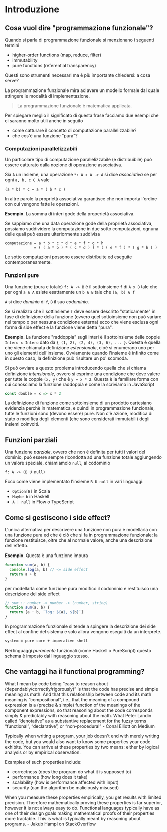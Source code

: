 # Introduzione

## Cosa vuol dire "programmazione funzionale"?

Quando si parla di programmazione funzionale si menzionano i seguenti termini

- higher-order functions (map, reduce, filter)
- immutability
- pure functions (referential transparency)

Questi sono strumenti necessari ma è più importante chiedersi: a cosa serve?

La programmazione funzionale mira ad avere un modello formale dal quale attingere le modalità di implementazione.

> La programmazione funzionale è matematica applicata.

Per spiegare meglio il significato di questa frase facciamo due esempi che ci saranno molto utili anche in seguito

- come catturare il concetto di computazione parallelizzabile?
- che cos'è una funzione "pura"?

### Computazioni parallelizzabili

Un particolare tipo di computazione parallelizzabile (e distribuibile) può essere catturato dalla nozione di operazione associativa.

Sia `A` un insieme, una operazione `*: A x A -> A` si dice *associativa* se per ogni `a, b, c ∈ A` vale

```
(a * b) * c = a * ( b * c )
```

In altre parole la proprietà associativa garantisce che non importa l'ordine con cui vengono fatte le operazioni.

**Esempio**. La somma di interi gode della properietà associativa.

Se sappiamo che una data operazione gode della proprietà associativa, possiamo suddividere la computazione in due sotto computazioni, ognuna delle quali può essere ulteriormente suddivisa

```
computazione = a * b * c * d * e * f * g * h
             = ( ( a * b ) * ( c * d ) ) * ( ( e * f ) * ( g * h ) )
```

Le sotto computazioni possono essere distribuite ed eseguite contemporaneamente.

### Funzioni pure

Una funzione (pura e totale) `f: A -> B` è il sottoinsieme `f` di `A x B` tale che per ogni `a ∈ A` esiste esattamente un `b ∈ B` tale che `(a, b) ∈ f`

`A` si dice *dominio* di `f`, `B` il suo *codominio*.

Se si realizza che il sottinsieme `f` deve essere descritto "staticamente" in fase di definizione della funzione (ovvero quel sottoinsieme non può variare nel tempo o per nessuna condizione esterna) ecco che viene esclusa ogni forma di side effect e la funzione viene detta "pura".

**Esempio**. La funzione "raddoppia" sugli interi è il sottoinsieme delle coppie `Intero x Intero` dato da `{ (1, 2), (2, 4), (3, 6), ... }`. Questa è quella che viene chiamata definizione *estensionale*, cioè si enumerano uno per uno gli elementi dell'insieme. Ovviamente quando l'insieme è infinito come in questo caso, la definizione può risultare un po' scomoda.

Si può ovviare a questo problema introducendo quella che si chiama definizione *intensionale*, ovvero si esprime una condizione che deve valere per tutte le coppie `(x, y)` che è `y = x * 2`. Questa è la familiare forma con cui conosciamo la funzione raddoppia e come la scriviamo in JavaScript

```js
const double = x => x * 2
```

La definizione di funzione come sottoinsieme di un prodotto cartesiano evidenzia perchè in matematica, e quindi in programmazione funzionale, tutte le funzioni sono (devono essere) pure. Non c'è azione, modifica di stato o modifica degli elementi (che sono considerati immutabili) degli insiemi coinvolti.

## Funzioni parziali

Una funzione *parziale*, ovvero che non è definita per tutti i valori del dominio, può essere sempre ricondotta ad una funzione totale aggiungendo un valore speciale, chiamiamolo `null`, al codominio

```
f: A -> (B U null)
```

Ecco come viene implementato l'insieme `B U null` in vari linguaggi:

- `Option[B]` in Scala
- `Maybe b` in Haskell
- `A | null` in Flow o TypeScript

## Come si gestiscono i side effect?

L'unica alternativa per descrivere una funzione non pura è modellarla con una funzione pura ed che è ciò che si fa in programmazione funzionale: la funzione restituisce, oltre che al normale valore, anche una descrizione dell'effetto.

**Esempio**. Questa è una funzione impura

```js
function sum(a, b) {
  console.log(a, b) // <= side effect
  return a + b
}
```

per modellarla come funzione pura modifico il codominio e restituisco una descrizione del side effect

```js
// sum :: number -> number -> (number, string)
function sum(a, b) {
  return [a + b, `log: ${a}, ${b}`]
}
```

In programmazione funzionale si tende a spingere la descrizione dei side effect al confine del sistema e solo allora vengono eseguiti da un interprete.

```
system = pure core + imperative shell
```

Nei linguaggi *puramente* funzionali (come Haskell o PureScript) questo schema è imposto dal linguaggio stesso.

## Che vantaggi ha il functional programming?

What I mean by code being “easy to reason about (dependably/correctly/rigorously)” is that the code has precise and simple meaning as math. And that this relationship between code and its math meaning is “compositional”, i.e., that the meaning of a compound expression is a (precise & simple) function of the meanings of the component expressions, so that reasoning about the code corresponds simply & predictably with reasoning about the math. What Peter Landin called “denotative” as a substantive replacement for the fuzzy terms “functional”, “declarative”, or “non-procedural” - Conal Elliott on Medium

Typically when writing a program, your job doesn't end with merely writing the code, but you would also want to know some properties your code exhibits. You can arrive at these properties by two means: either by logical analysis or by empirical observation.

Examples of such properties include:

- correctness (does the program do what it is supposed to)
- performance (how long does it take)
- scalability (how is performance affected with input)
- security (can the algorithm be maliciously misused)

When you measure these properties empirically, you get results with limited precision. Therefore mathematically proving these properties is far superior, however it is not always easy to do. Functional languages typically have as one of their design goals making mathematical proofs of their properties more tractable. This is what is typically meant by reasoning about programs. - Jakub Hampl on StackOverflow


